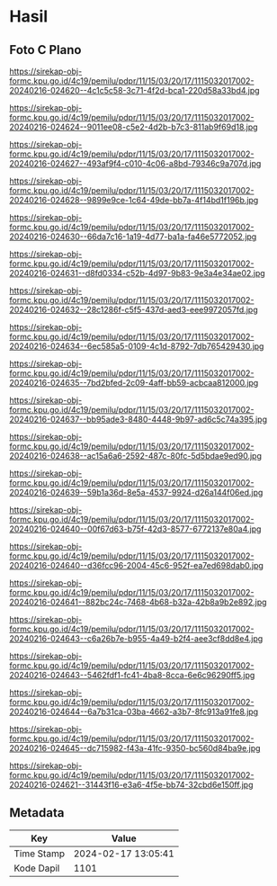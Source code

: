 # Hasil

## Foto C Plano

https://sirekap-obj-formc.kpu.go.id/4c19/pemilu/pdpr/11/15/03/20/17/1115032017002-20240216-024620--4c1c5c58-3c71-4f2d-bca1-220d58a33bd4.jpg

https://sirekap-obj-formc.kpu.go.id/4c19/pemilu/pdpr/11/15/03/20/17/1115032017002-20240216-024624--9011ee08-c5e2-4d2b-b7c3-811ab9f69d18.jpg

https://sirekap-obj-formc.kpu.go.id/4c19/pemilu/pdpr/11/15/03/20/17/1115032017002-20240216-024627--493af9f4-c010-4c06-a8bd-79346c9a707d.jpg

https://sirekap-obj-formc.kpu.go.id/4c19/pemilu/pdpr/11/15/03/20/17/1115032017002-20240216-024628--9899e9ce-1c64-49de-bb7a-4f14bd1f196b.jpg

https://sirekap-obj-formc.kpu.go.id/4c19/pemilu/pdpr/11/15/03/20/17/1115032017002-20240216-024630--66da7c16-1a19-4d77-ba1a-fa46e5772052.jpg

https://sirekap-obj-formc.kpu.go.id/4c19/pemilu/pdpr/11/15/03/20/17/1115032017002-20240216-024631--d8fd0334-c52b-4d97-9b83-9e3a4e34ae02.jpg

https://sirekap-obj-formc.kpu.go.id/4c19/pemilu/pdpr/11/15/03/20/17/1115032017002-20240216-024632--28c1286f-c5f5-437d-aed3-eee9972057fd.jpg

https://sirekap-obj-formc.kpu.go.id/4c19/pemilu/pdpr/11/15/03/20/17/1115032017002-20240216-024634--6ec585a5-0109-4c1d-8792-7db765429430.jpg

https://sirekap-obj-formc.kpu.go.id/4c19/pemilu/pdpr/11/15/03/20/17/1115032017002-20240216-024635--7bd2bfed-2c09-4aff-bb59-acbcaa812000.jpg

https://sirekap-obj-formc.kpu.go.id/4c19/pemilu/pdpr/11/15/03/20/17/1115032017002-20240216-024637--bb95ade3-8480-4448-9b97-ad6c5c74a395.jpg

https://sirekap-obj-formc.kpu.go.id/4c19/pemilu/pdpr/11/15/03/20/17/1115032017002-20240216-024638--ac15a6a6-2592-487c-80fc-5d5bdae9ed90.jpg

https://sirekap-obj-formc.kpu.go.id/4c19/pemilu/pdpr/11/15/03/20/17/1115032017002-20240216-024639--59b1a36d-8e5a-4537-9924-d26a144f06ed.jpg

https://sirekap-obj-formc.kpu.go.id/4c19/pemilu/pdpr/11/15/03/20/17/1115032017002-20240216-024640--00f67d63-b75f-42d3-8577-6772137e80a4.jpg

https://sirekap-obj-formc.kpu.go.id/4c19/pemilu/pdpr/11/15/03/20/17/1115032017002-20240216-024640--d36fcc96-2004-45c6-952f-ea7ed698dab0.jpg

https://sirekap-obj-formc.kpu.go.id/4c19/pemilu/pdpr/11/15/03/20/17/1115032017002-20240216-024641--882bc24c-7468-4b68-b32a-42b8a9b2e892.jpg

https://sirekap-obj-formc.kpu.go.id/4c19/pemilu/pdpr/11/15/03/20/17/1115032017002-20240216-024643--c6a26b7e-b955-4a49-b2f4-aee3cf8dd8e4.jpg

https://sirekap-obj-formc.kpu.go.id/4c19/pemilu/pdpr/11/15/03/20/17/1115032017002-20240216-024643--5462fdf1-fc41-4ba8-8cca-6e6c96290ff5.jpg

https://sirekap-obj-formc.kpu.go.id/4c19/pemilu/pdpr/11/15/03/20/17/1115032017002-20240216-024644--6a7b31ca-03ba-4662-a3b7-8fc913a91fe8.jpg

https://sirekap-obj-formc.kpu.go.id/4c19/pemilu/pdpr/11/15/03/20/17/1115032017002-20240216-024645--dc715982-f43a-41fc-9350-bc560d84ba9e.jpg

https://sirekap-obj-formc.kpu.go.id/4c19/pemilu/pdpr/11/15/03/20/17/1115032017002-20240216-024621--31443f16-e3a6-4f5e-bb74-32cbd6e150ff.jpg


## Metadata

| Key        | Value               |
| ---------- | ------------------- |
| Time Stamp | 2024-02-17 13:05:41 |
| Kode Dapil | 1101                |



